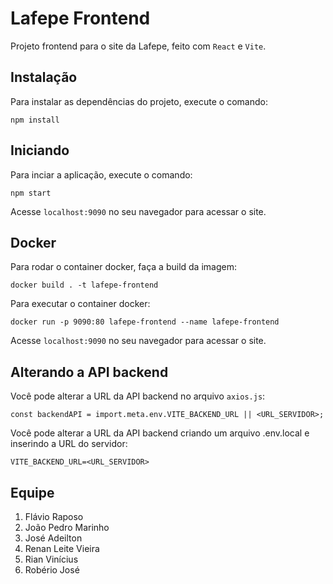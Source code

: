 # Lafepe Frontend

Projeto frontend para o site da Lafepe, feito com ```React``` e ```Vite```.

## Instalação

Para instalar as dependências do projeto, execute o comando:

```
npm install
```

## Iniciando

Para inciar a aplicação, execute o comando:

```
npm start
```

Acesse ```localhost:9090``` no seu navegador para acessar o site.

## Docker

Para rodar o container docker, faça a build da imagem:

```
docker build . -t lafepe-frontend
```

Para executar o container docker:

```
docker run -p 9090:80 lafepe-frontend --name lafepe-frontend
```

Acesse ```localhost:9090``` no seu navegador para acessar o site.

## Alterando a API backend

Você pode alterar a URL da API backend no arquivo ```axios.js```:
   
```
const backendAPI = import.meta.env.VITE_BACKEND_URL || <URL_SERVIDOR>;
```

Você pode alterar a URL da API backend criando um arquivo .env.local e inserindo a URL do servidor:

```
VITE_BACKEND_URL=<URL_SERVIDOR>
```

## Equipe

1. Flávio Raposo
2. João Pedro Marinho
3. José Adeilton
4. Renan Leite Vieira
5. Rian Vinícius
6. Robério José
